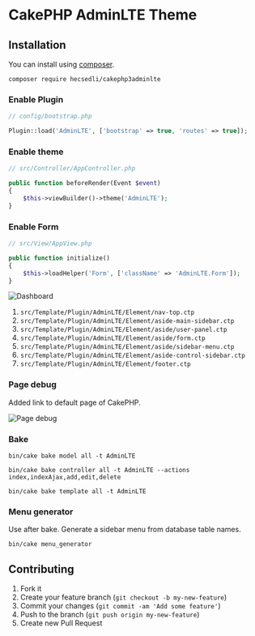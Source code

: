 # CakePHP AdminLTE Theme

## Installation

You can install using [composer](http://getcomposer.org).

```
composer require hecsedli/cakephp3adminlte
```

### Enable Plugin

```php
// config/bootstrap.php

Plugin::load('AdminLTE', ['bootstrap' => true, 'routes' => true]);
```

### Enable theme

```php
// src/Controller/AppController.php

public function beforeRender(Event $event)
{
    $this->viewBuilder()->theme('AdminLTE');
}
```

### Enable Form

```php
// src/View/AppView.php

public function initialize()
{
    $this->loadHelper('Form', ['className' => 'AdminLTE.Form']);
}
```

![Dashboard](docs/dashboard.png)

1. `src/Template/Plugin/AdminLTE/Element/nav-top.ctp`
2. `src/Template/Plugin/AdminLTE/Element/aside-main-sidebar.ctp`
3. `src/Template/Plugin/AdminLTE/Element/aside/user-panel.ctp`
4. `src/Template/Plugin/AdminLTE/Element/aside/form.ctp`
5. `src/Template/Plugin/AdminLTE/Element/aside/sidebar-menu.ctp`
6. `src/Template/Plugin/AdminLTE/Element/aside-control-sidebar.ctp`
7. `src/Template/Plugin/AdminLTE/Element/footer.ctp`


### Page debug

Added link to default page of CakePHP.

![Page debug](docs/page-debug.png)

### Bake

```
bin/cake bake model all -t AdminLTE

bin/cake bake controller all -t AdminLTE --actions index,indexAjax,add,edit,delete

bin/cake bake template all -t AdminLTE

```

### Menu generator

Use after bake. Generate a sidebar menu from database table names.

```
bin/cake menu_generator
```


## Contributing

1. Fork it
2. Create your feature branch (`git checkout -b my-new-feature`)
3. Commit your changes (`git commit -am 'Add some feature'`)
4. Push to the branch (`git push origin my-new-feature`)
5. Create new Pull Request

